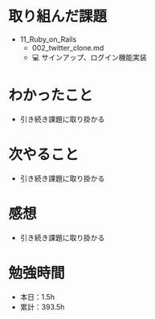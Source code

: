 # 取り組んだ課題
* 11_Ruby_on_Rails
  * 002_twitter_clone.md
  * 💻 サインアップ、ログイン機能実装

# わかったこと
* 引き続き課題に取り掛かる

# 次やること
* 引き続き課題に取り掛かる

# 感想
* 引き続き課題に取り掛かる

# 勉強時間
* 本日：1.5h
* 累計：393.5h
